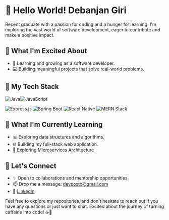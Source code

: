 # 👋 Hello World! Debanjan Giri
Recent graduate with a passion for coding and a hunger for learning. I'm exploring the vast world of software development, eager to contribute and make a positive impact.

## 💼 What I'm Excited About
- 🌱 Learning and growing as a software developer.
- 💻 Building meaningful projects that solve real-world problems.

## 🚀 My Tech Stack
 ![Java](https://img.shields.io/badge/Java-ED8B00?style=for-the-badge&logo=java&logoColor=white)![JavaScript](https://img.shields.io/badge/JavaScript-F7DF1E?style=for-the-badge&logo=javascript&logoColor=black)

 ![Express.js](https://img.shields.io/badge/Express.js-000000?style=for-the-badge&logo=express&logoColor=white)
  ![Spring Boot](https://img.shields.io/badge/Spring_Boot-6DB33F?style=for-the-badge&logo=spring&logoColor=white)
  ![React Native](https://img.shields.io/badge/React_Native-61DAFB?style=for-the-badge&logo=react&logoColor=white)
  ![MERN Stack](https://img.shields.io/badge/MERN-000000?style=for-the-badge&logo=mongodb&logoColor=white)

## 🌱 What I'm Currently Learning
- 📊 Exploring data structures and algorithms.
- 🌐 Building my full-stack web application.
- 🧿 Exploring Microservices Architecture

## 🤝 Let's Connect
- ✨ Open to collaborations and mentorship opportunities.
- 📫 Drop me a message: devposto@gmail.com
- 💼 [LinkedIn](https://www.linkedin.com/in/debanjanGiri)

Feel free to explore my repositories, and don't hesitate to reach out if you have any questions or just want to chat. Excited about the journey of turning caffeine into code! ☕🚀
